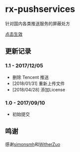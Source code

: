 # rx-pushservices
针对国内各类推送服务的屏蔽处方

[点击生效](https://greenify.github.io/shanefengcn/rx-pushservices)

## 更新记录

### 1.1 - 2017/12/05
* 删除 Tencent 推送
* [2018/01/31] 重新上传文件
* [2018/04/28] 添加License

### 1.0 - 2017/09/10
* 初始提交

## 鸣谢
感谢[simonsmh](https://github.com/simonsmh/rx-zero)和[WitherZuo](https://github.com/WitherZuo/rx-pushserviceslist)
